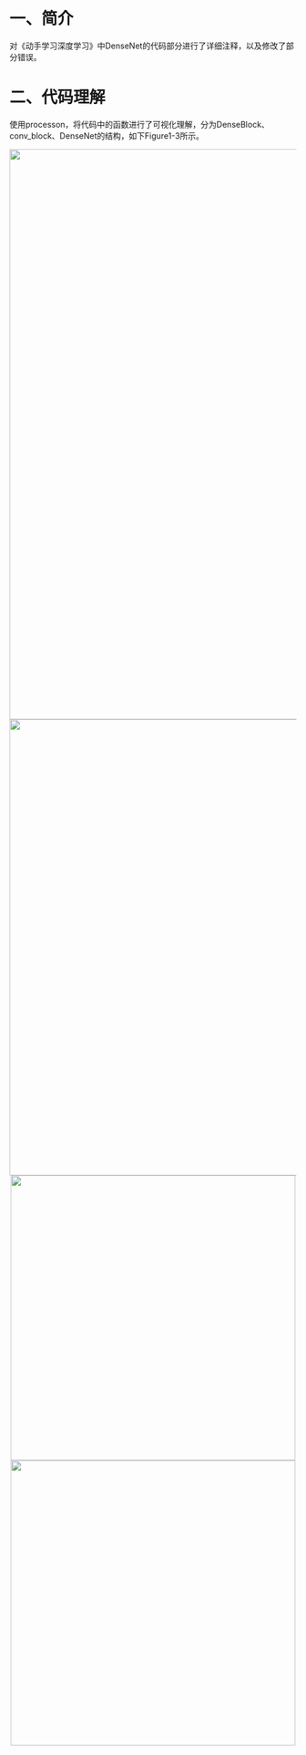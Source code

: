 # 一、简介
对《动手学习深度学习》中DenseNet的代码部分进行了详细注释，以及修改了部分错误。

# 二、代码理解
使用processon，将代码中的函数进行了可视化理解，分为DenseBlock、conv_block、DenseNet的结构，如下Figure1-3所示。

<p align="center">
	<img src="https://github.com/jfbbcom/DenseNet_Limu/assets/106417483/c6fd3f13-f9de-4b84-b8e3-aa5ec5c8802f" width="1000px">
  
  <img src="https://github.com/jfbbcom/DenseNet_Limu/assets/106417483/3489bc96-5d90-4ca2-a4d0-825747a0da08" width="800px">
  
  <img src="https://github.com/jfbbcom/DenseNet_Limu/assets/106417483/485f5272-a806-4c35-9ece-2f2db3920c30" width="500px">
  
  <img src="https://github.com/jfbbcom/DenseNet_Limu/assets/106417483/66c8ccfb-93b4-4037-887f-3353fea3f1fb" width="500px">
  
</p>
